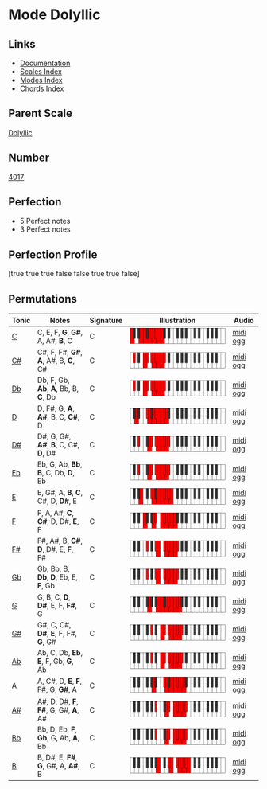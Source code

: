 # Mode Dolyllic

## Links

- [Documentation](index.md)
- [Scales Index](Scales.md)
- [Modes Index](Modes.md)
- [Chords Index](Chords.md)

## Parent Scale

[Dolyllic](ScaleDolyllic.md)

## Number

[4017](https://ianring.com/musictheory/scales/4017)

## Perfection

- 5 Perfect notes
- 3 Perfect notes

## Perfection Profile

[true true true false false true true false]

## Permutations

| Tonic | Notes | Signature | Illustration | Audio |
|-------|-------|-----------|--------------|-------|
| [C](ModeCNaturalDolyllic.md) | C, E, F, **G**, **G#**, A, A#, **B**, C | C | ![CNaturalDolyllic](ModeCNaturalDolyllic.png) | [midi](ModeCNaturalDolyllic.mid) [ogg](ModeCNaturalDolyllic.ogg) |
| [C#](ModeCSharpDolyllic.md) | C#, F, F#, **G#**, **A**, A#, B, **C**, C# | C | ![CSharpDolyllic](ModeCSharpDolyllic.png) | [midi](ModeCSharpDolyllic.mid) [ogg](ModeCSharpDolyllic.ogg) |
| [Db](ModeDFlatDolyllic.md) | Db, F, Gb, **Ab**, **A**, Bb, B, **C**, Db | C | ![DFlatDolyllic](ModeDFlatDolyllic.png) | [midi](ModeDFlatDolyllic.mid) [ogg](ModeDFlatDolyllic.ogg) |
| [D](ModeDNaturalDolyllic.md) | D, F#, G, **A**, **A#**, B, C, **C#**, D | C | ![DNaturalDolyllic](ModeDNaturalDolyllic.png) | [midi](ModeDNaturalDolyllic.mid) [ogg](ModeDNaturalDolyllic.ogg) |
| [D#](ModeDSharpDolyllic.md) | D#, G, G#, **A#**, **B**, C, C#, **D**, D# | C | ![DSharpDolyllic](ModeDSharpDolyllic.png) | [midi](ModeDSharpDolyllic.mid) [ogg](ModeDSharpDolyllic.ogg) |
| [Eb](ModeEFlatDolyllic.md) | Eb, G, Ab, **Bb**, **B**, C, Db, **D**, Eb | C | ![EFlatDolyllic](ModeEFlatDolyllic.png) | [midi](ModeEFlatDolyllic.mid) [ogg](ModeEFlatDolyllic.ogg) |
| [E](ModeENaturalDolyllic.md) | E, G#, A, **B**, **C**, C#, D, **D#**, E | C | ![ENaturalDolyllic](ModeENaturalDolyllic.png) | [midi](ModeENaturalDolyllic.mid) [ogg](ModeENaturalDolyllic.ogg) |
| [F](ModeFNaturalDolyllic.md) | F, A, A#, **C**, **C#**, D, D#, **E**, F | C | ![FNaturalDolyllic](ModeFNaturalDolyllic.png) | [midi](ModeFNaturalDolyllic.mid) [ogg](ModeFNaturalDolyllic.ogg) |
| [F#](ModeFSharpDolyllic.md) | F#, A#, B, **C#**, **D**, D#, E, **F**, F# | C | ![FSharpDolyllic](ModeFSharpDolyllic.png) | [midi](ModeFSharpDolyllic.mid) [ogg](ModeFSharpDolyllic.ogg) |
| [Gb](ModeGFlatDolyllic.md) | Gb, Bb, B, **Db**, **D**, Eb, E, **F**, Gb | C | ![GFlatDolyllic](ModeGFlatDolyllic.png) | [midi](ModeGFlatDolyllic.mid) [ogg](ModeGFlatDolyllic.ogg) |
| [G](ModeGNaturalDolyllic.md) | G, B, C, **D**, **D#**, E, F, **F#**, G | C | ![GNaturalDolyllic](ModeGNaturalDolyllic.png) | [midi](ModeGNaturalDolyllic.mid) [ogg](ModeGNaturalDolyllic.ogg) |
| [G#](ModeGSharpDolyllic.md) | G#, C, C#, **D#**, **E**, F, F#, **G**, G# | C | ![GSharpDolyllic](ModeGSharpDolyllic.png) | [midi](ModeGSharpDolyllic.mid) [ogg](ModeGSharpDolyllic.ogg) |
| [Ab](ModeAFlatDolyllic.md) | Ab, C, Db, **Eb**, **E**, F, Gb, **G**, Ab | C | ![AFlatDolyllic](ModeAFlatDolyllic.png) | [midi](ModeAFlatDolyllic.mid) [ogg](ModeAFlatDolyllic.ogg) |
| [A](ModeANaturalDolyllic.md) | A, C#, D, **E**, **F**, F#, G, **G#**, A | C | ![ANaturalDolyllic](ModeANaturalDolyllic.png) | [midi](ModeANaturalDolyllic.mid) [ogg](ModeANaturalDolyllic.ogg) |
| [A#](ModeASharpDolyllic.md) | A#, D, D#, **F**, **F#**, G, G#, **A**, A# | C | ![ASharpDolyllic](ModeASharpDolyllic.png) | [midi](ModeASharpDolyllic.mid) [ogg](ModeASharpDolyllic.ogg) |
| [Bb](ModeBFlatDolyllic.md) | Bb, D, Eb, **F**, **Gb**, G, Ab, **A**, Bb | C | ![BFlatDolyllic](ModeBFlatDolyllic.png) | [midi](ModeBFlatDolyllic.mid) [ogg](ModeBFlatDolyllic.ogg) |
| [B](ModeBNaturalDolyllic.md) | B, D#, E, **F#**, **G**, G#, A, **A#**, B | C | ![BNaturalDolyllic](ModeBNaturalDolyllic.png) | [midi](ModeBNaturalDolyllic.mid) [ogg](ModeBNaturalDolyllic.ogg) |
